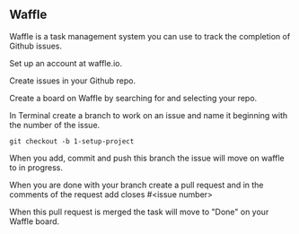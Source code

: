 Waffle 
------
Waffle is a task management system you can use to track the completion of Github
issues.  


Set up an account at waffle.io.  
  
Create issues in your Github repo.  
  
Create a board on Waffle by searching for and selecting your repo.  

In Terminal create a branch to work on an issue and name it beginning with the number of the
issue.  

    git checkout -b 1-setup-project  
When you add, commit and push this branch the issue will move on waffle to in
progress.  
    
When you are done with your branch create a pull request and in the comments of
the request add
    closes #\<issue number>  

When this pull request is merged the task will move to "Done" on your Waffle board.

